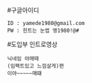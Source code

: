 #구글아이디
```
ID : yamede1980@gmail.com
PW : 힌트는 눈썹 앵1980!@#
```
#도입부 인트로영상
```
닉네임 야매때
(임팩트있고 느낌살게)편
이야~~~~~매떄
```